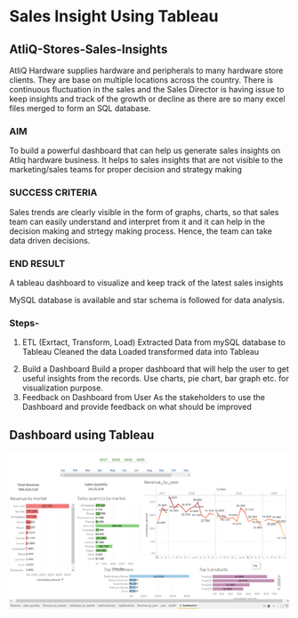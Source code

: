 # Sales Insight Using Tableau

## AtliQ-Stores-Sales-Insights

AtliQ Hardware supplies hardware and peripherals to many hardware store clients. They are base on multiple locations across the country. There is continuous fluctuation in the sales and the  Sales Director is having issue to keep insights and track of the growth or decline as there are so many excel files merged to form an SQL database.

### AIM
To build a powerful dashboard that can help us generate sales insights on Atliq hardware business. It helps to sales insights that are not visible to the marketing/sales teams for proper decision and strategy making

### SUCCESS CRITERIA
Sales trends are clearly visible in the form of graphs, charts, so that sales team can easily understand and interpret from it and it can help in the decision making and strtegy making process. Hence, the team can take data driven decisions.

### END RESULT
A tableau dashboard to visualize and keep track of the latest sales insights

MySQL database is available and star schema is followed for data analysis.

### Steps-
1.  ETL (Exrtact, Transform, Load)
Extracted Data from mySQL database to Tableau
Cleaned the data
Loaded transformed data into Tableau
2) Build a Dashboard
Build a proper dashboard that will help the user to get useful insights from the records. Use charts, pie chart, bar graph etc. for visualization purpose.
3) Feedback on Dashboard from User
As the stakeholders to use the Dashboard and provide feedback on what should be improved

## Dashboard using Tableau
![alt tag](https://github.com/parul16101/SalesInsightUsingTableau/blob/main/Screenshot%20(931).png)



